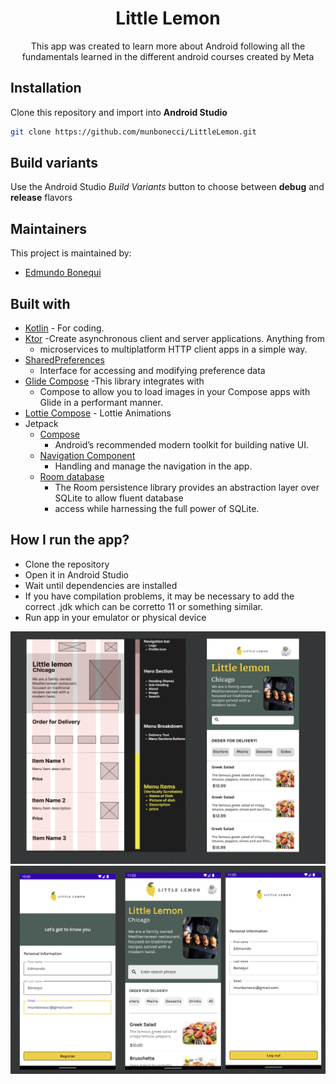 <h1 align="center">Little Lemon</h1> 

<p align="center">
This app was created to learn more about Android following all the fundamentals learned in the different android courses created by Meta
</p>

## Installation

Clone this repository and import into **Android Studio**

```bash
git clone https://github.com/munbonecci/LittleLemon.git
```

## Build variants

Use the Android Studio *Build Variants* button to choose between **debug** and **release** flavors

## Maintainers

This project is maintained by:

* [Edmundo Bonequi](http://github.com/munbonecci)

## Built with

- [Kotlin](https://kotlinlang.org/) - For coding.
- [Ktor](https://ktor.io) -Create asynchronous client and server applications. Anything from 
    - microservices to multiplatform HTTP client apps in a simple way.
- [SharedPreferences](https://developer.android.com/reference/android/content/SharedPreferences) 
    - Interface for accessing and modifying preference data
- [Glide Compose](https://bumptech.github.io/glide/int/compose.html) -This library integrates with 
    - Compose to allow you to load images in your Compose apps with Glide in a performant manner.
- [Lottie Compose](https://github.com/airbnb/lottie/blob/master/android-compose.md) - Lottie Animations
- Jetpack
    - [Compose](https://developer.android.com/jetpack/compose?gclid=CjwKCAiAzKqdBhAnEiwAePEjkkbfP8b_r6c57F3jtdwOjxWpBbNOXVmpSnAUu4HKCid7KtSvfiiYeRoC1wYQAvD_BwE&gclsrc=aw.ds)
        - Android’s recommended modern toolkit for building native UI.
    - [Navigation Component](https://developer.android.com/guide/navigation/navigation-getting-started)
        - Handling and manage the navigation in the app.
    - [Room database](https://developer.android.com/training/data-storage/room)
        - The Room persistence library provides an abstraction layer over SQLite to allow fluent database 
        - access while harnessing the full power of SQLite.

## How I run the app?

- Clone the repository
- Open it in Android Studio
- Wait until dependencies are installed
- If you have compilation problems, it may be necessary to add the correct .jdk which can be corretto 11 or something similar.
- Run app in your emulator or physical device

![App Screens](app/wireframe.png)
![App Screens](app/app_screens.png)
